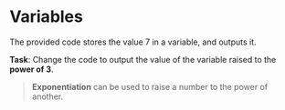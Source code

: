 # Variables

The provided code stores the value 7 in a variable, and outputs it.

**Task**: Change the code to output the value of the variable raised to the **power of 3**.

>**Exponentiation** can be used to raise a number to the power of another.